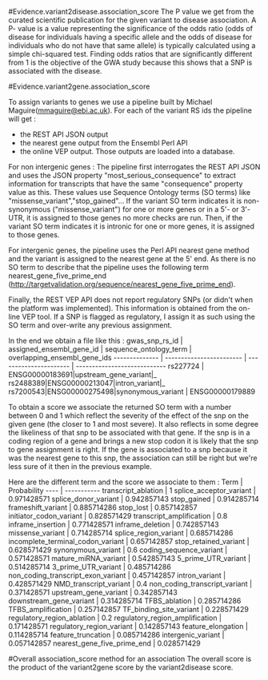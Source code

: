 #Evidence.variant2disease.association_score
The P value we get from the curated scientific publication for the given variant to disease association.
A P- value is a value representing the significance of the odds ratio (odds of disease for individuals having a specific
allele and the odds of disease for individuals who do not have that same allele) is typically calculated using a simple
chi-squared test. Finding odds ratios that are significantly different from 1 is the objective of the GWA study because
this shows that a SNP is associated with the disease.

#Evidence.variant2gene.association_score

To assign variants to genes we use a pipeline built by Michael Maguire(mmaguire@ebi.ac.uk).
For each of the variant RS ids the pipeline will get :
* the REST API JSON output
* the nearest gene output from the Ensembl Perl API
* the online VEP output.
Those outputs are loaded into a database.

For non intergenic genes :
The pipeline first interrogates the REST API JSON and uses the JSON property "most_serious_consequence" to extract information
for transcripts that have the same "consequence" property value as this. These values use Sequence Ontology terms (SO terms) like
"missense_variant","stop_gained"...
If the variant SO term indicates it is non-synonymous ("missense_variant") for one or more genes or in a 5'- or 3'-UTR,
it is assigned to those genes no more checks are run.
Then, if the variant SO term indicates it is intronic for one or more genes, it is assigned to those genes.

For intergenic genes, the pipeline uses the Perl API nearest gene method and the variant is assigned to the nearest gene at the 5'
end. As there is no SO term to describe that the pipeline uses the following term nearest_gene_five_prime_end (http://targetvalidation.org/sequence/nearest_gene_five_prime_end).

Finally, the REST VEP API does not report regulatory SNPs (or didn't when the platform was implemented). This information
is obtained from the on-line VEP tool. If a SNP is flagged as regulatory, I assign it as such using the SO term and
over-write any previous assignment.

In the end we obtain a file like this :
gwas_snp_rs_id | assigned_ensembl_gene_id | sequence_ontology_term | overlapping_ensembl_gene_ids
-------------- | ------------------------ | ---------------------- | ----------------------------
rs227724 | ENSG00000183691|upstream_gene_variant|_
rs2488389|ENSG00000213047|intron_variant|_
rs7200543|ENSG00000275498|synonymous_variant | ENSG00000179889

To obtain a score we associate the returned SO term with a number between 0 and 1 which reflect the severity of the effect
of the snp on the given gene (the closer to 1 and most severe). It also reflects in some degree the likeliness of that snp
to be associated with that gene.
If the snp is in a coding region of a gene and brings a new stop codon it is likely that the snp to gene assignment is right.
If the gene is associated to a snp because it was the nearest gene to this snp, the association can still be right but we're less
sure of it then in the previous example.

Here are the different term and the score we associate to them :
Term | Probability
---- | -----------
transcript_ablation	| 1
splice_acceptor_variant	| 0.971428571
splice_donor_variant	| 0.942857143
stop_gained	| 0.914285714
frameshift_variant	| 0.885714286
stop_lost	| 0.857142857
initiator_codon_variant	| 0.828571429
transcript_amplification	| 0.8
inframe_insertion | 0.771428571
inframe_deletion | 0.742857143
missense_variant | 0.714285714
splice_region_variant | 0.685714286
incomplete_terminal_codon_variant | 0.657142857
stop_retained_variant | 0.628571429
synonymous_variant | 0.6
coding_sequence_variant | 0.571428571
mature_miRNA_variant | 0.542857143
5_prime_UTR_variant | 0.514285714
3_prime_UTR_variant | 0.485714286
non_coding_transcript_exon_variant | 0.457142857
intron_variant | 0.428571429
NMD_transcript_variant | 0.4
non_coding_transcript_variant | 0.371428571
upstream_gene_variant | 0.342857143
downstream_gene_variant | 0.314285714
TFBS_ablation | 0.285714286
TFBS_amplification | 0.257142857
TF_binding_site_variant | 0.228571429
regulatory_region_ablation | 0.2
regulatory_region_amplification | 0.171428571
regulatory_region_variant | 0.142857143
feature_elongation | 0.114285714
feature_truncation | 0.085714286
intergenic_variant | 0.057142857
nearest_gene_five_prime_end | 0.028571429
  
#Overall association_score method for an association
The overall score is the product of the variant2gene score by the variant2disease score.
